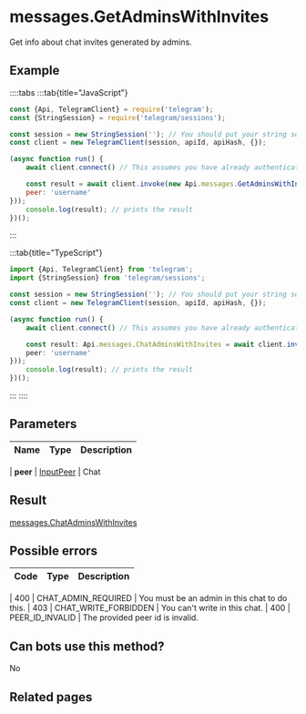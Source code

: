 # messages.GetAdminsWithInvites

Get info about chat invites generated by admins.



## Example

::::tabs
:::tab{title="JavaScript"}
```js
const {Api, TelegramClient} = require('telegram');
const {StringSession} = require('telegram/sessions');

const session = new StringSession(''); // You should put your string session here
const client = new TelegramClient(session, apiId, apiHash, {});

(async function run() {
    await client.connect() // This assumes you have already authenticated with .start()

    const result = await client.invoke(new Api.messages.GetAdminsWithInvites({
    peer: 'username'
}));
    console.log(result); // prints the result
})();
```
:::

:::tab{title="TypeScript"}
```ts
import {Api, TelegramClient} from 'telegram';
import {StringSession} from 'telegram/sessions';

const session = new StringSession(''); // You should put your string session here
const client = new TelegramClient(session, apiId, apiHash, {});

(async function run() {
    await client.connect() // This assumes you have already authenticated with .start()

    const result: Api.messages.ChatAdminsWithInvites = await client.invoke(new Api.messages.GetAdminsWithInvites({
    peer: 'username'
}));
    console.log(result); // prints the result
})();
```
:::
::::



## Parameters

| Name | Type | Description |
| :--: | ---- | ----------- |

| **peer** | [InputPeer](https://core.telegram.org/type/InputPeer) | Chat 


## Result

[messages.ChatAdminsWithInvites](https://core.telegram.org/type/messages.ChatAdminsWithInvites)



## Possible errors

| Code | Type | Description |
| :--: | ---- | ----------- |

| 400 | CHAT\_ADMIN\_REQUIRED | You must be an admin in this chat to do this. 
| 403 | CHAT\_WRITE\_FORBIDDEN | You can't write in this chat. 
| 400 | PEER\_ID\_INVALID | The provided peer id is invalid. 


## Can bots use this method?

No

## Related pages


